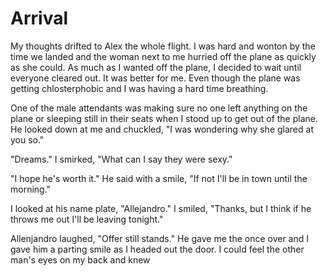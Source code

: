 # Arrival
My thoughts drifted to Alex the whole flight.  I was hard and wonton by the time we landed and the woman next to me hurried off the plane as quickly as she could.  As much as I wanted off the plane, I decided to wait until everyone cleared out.  It was better for me.  Even though the plane was getting chlosterphobic and I was having a hard time breathing.

One of the male attendants was making sure no one left anything on the plane or sleeping still in their seats when I stood up to get out of the plane.  He looked down at me and chuckled, "I was wondering why she glared at you so."

"Dreams."  I smirked, "What can I say they were sexy."

"I hope he's worth it."  He said with a smile, "If not I'll be in town until the morning."

I looked at his name plate, "Allejandro."  I smiled, "Thanks, but I think if he throws me out I'll be leaving tonight."

Allenjandro laughed, "Offer still stands."  He gave me the once over and I gave him a parting smile as I headed out the door.  I could feel the other man's eyes on my back and knew 
<!--stackedit_data:
eyJoaXN0b3J5IjpbLTUyOTAwMTMzOF19
-->